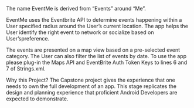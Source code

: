 The name EventMe is derived from “Events” around “Me”. 

EventMe uses the Eventbrite API to determine events happening within a User specified radius around the User’s current location. The app helps the User identify the right event to network or socialize based on User’spreference. 

The events are presented on a map view based on a pre-selected event category. The User can also filter the list of events by date.
To use the app please plug-in the Maps API and EventBrite Auth Token Keys to lines 6 and 7 of Strings.xml.

Why this Project?
The Capstone project gives the experience that one needs to own the full development of an app. This stage replicates the design and planning experience that proficient Android Developers are expected to demonstrate.


